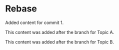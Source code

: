 # Rebase

Added content for commit 1.

This content was added after the branch for Topic A.

This content was added after the branch for Topic B.

